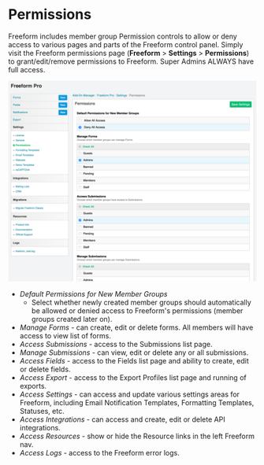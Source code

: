 # Permissions

Freeform includes member group Permission controls to allow or deny access to various pages and parts of the Freeform control panel. Simply visit the Freeform permissions page (**Freeform** > **Settings** > **Permissions**) to grant/edit/remove permissions to Freeform. Super Admins ALWAYS have full access.

[![Permissions](images/cp_permissions.png)](images/cp_permissions.png)

* *Default Permissions for New Member Groups*
	* Select whether newly created member groups should automatically be allowed or denied access to Freeform's permissions (member groups created later on).
* *Manage Forms* - can create, edit or delete forms. All members will have access to view list of forms.
* *Access Submissions* - access to the Submissions list page.
* *Manage Submissions* - can view, edit or delete any or all submissions.
* *Access Fields* - access to the Fields list page and ability to create, edit or delete fields.
* *Access Export* - access to the Export Profiles list page and running of exports.
* *Access Settings* - can access and update various settings areas for Freeform, including Email Notification Templates, Formatting Templates, Statuses, etc.
* *Access Integrations* - can access and create, edit or delete API integrations.
* *Access Resources* - show or hide the Resource links in the left Freeform nav.
* *Access Logs* - access to the Freeform error logs.
